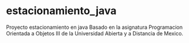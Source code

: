# estacionamiento_java
Proyecto estacionamiento en java
Basado en la asignatura Programacion Orientada a Objetos III de la Universidad Abierta y a Distancia de Mexico.
